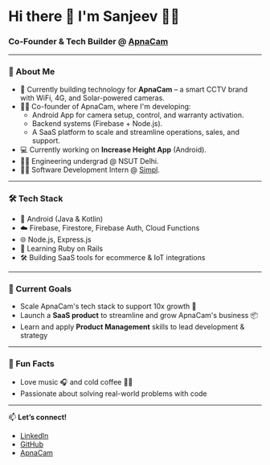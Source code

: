 # Hi there 👋 I'm Sanjeev 🙋‍♂️
### Co-Founder & Tech Builder @ [ApnaCam](https://apnacam.com)

---

### 🚀 About Me
- 🧠 Currently building technology for **ApnaCam** – a smart CCTV brand with WiFi, 4G, and Solar-powered cameras.
- 👨‍💼 Co-founder of ApnaCam, where I'm developing:
  - Android App for camera setup, control, and warranty activation.
  - Backend systems (Firebase + Node.js).
  - A SaaS platform to scale and streamline operations, sales, and support.
- 💻 Currently working on **Increase Height App** (Android).
- 👨‍🎓 Engineering undergrad @ NSUT Delhi.
- 🧑‍💻 Software Development Intern @ [Simpl](https://getsimpl.com).

---

### 🛠️ Tech Stack
- 📱 Android (Java & Kotlin)
- ☁️ Firebase, Firestore, Firebase Auth, Cloud Functions
- 🌐 Node.js, Express.js
- 💎 Learning Ruby on Rails
- 🛠️ Building SaaS tools for ecommerce & IoT integrations

---

### 🎯 Current Goals
- Scale ApnaCam's tech stack to support 10x growth 🚀  
- Launch a **SaaS product** to streamline and grow ApnaCam's business 📦
- Learn and apply **Product Management** skills to lead development & strategy


---

### 🎵 Fun Facts
- Love music 🎧 and cold coffee 🧊🥤
- Passionate about solving real-world problems with code

---

📫 **Let’s connect!**
- [LinkedIn](https://www.linkedin.com/in/therealsanjeev/)
- [GitHub](https://github.com/therealsanjeev)
- [ApnaCam](https://apnacam.com)

<!--
**therealsanjeev/therealsanjeev** is a ✨ _special_ ✨ repository because its `README.md` (this file) appears on your GitHub profile.
-->
